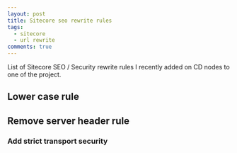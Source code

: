 ```yaml
---
layout: post
title: Sitecore seo rewrite rules
tags:
  - sitecore
  - url rewrite
comments: true
---
```



List of Sitecore SEO / Security rewrite rules I recently added on CD nodes to one of the project. 


## Lower case rule

<script src="https://gist.github.com/javafun/751f2afea4dedf05b065f1cbadb37bfb#file-lowercase-md"></script>

## Remove server header rule

<script src="https://gist.github.com/javafun/751f2afea4dedf05b065f1cbadb37bfb#file-removeserverheader-md"></script>

### Add strict transport security 

<script src="https://gist.github.com/javafun/751f2afea4dedf05b065f1cbadb37bfb#file-add-strict-transport-security-when-https-md"></script>
